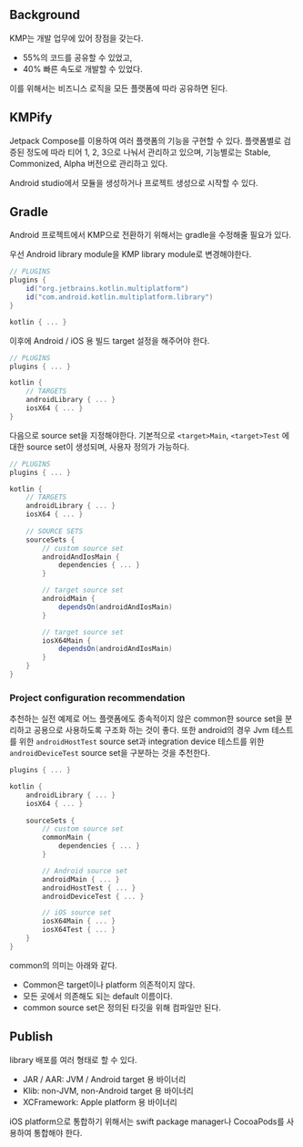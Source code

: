 ## Background

KMP는 개발 업무에 있어 장점을 갖는다.

- 55%의 코드를 공유할 수 있었고,
- 40% 빠른 속도로 개발할 수 있었다.

이를 위해서는 비즈니스 로직을 모든 플랫폼에 따라 공유하면 된다.

## KMPify

Jetpack Compose를 이용하여 여러 플랫폼의 기능을 구현할 수 있다. 플랫폼별로 검증된 정도에 따라 티어 1, 2, 3으로 나눠서 관리하고 있으며, 기능별로는 Stable, Commonized, Alpha 버전으로 관리하고 있다.

Android studio에서 모듈을 생성하거나 프로젝트 생성으로 시작할 수 있다.

## Gradle

Android 프로젝트에서 KMP으로 전환하기 위해서는 gradle을 수정해줄 필요가 있다.

우선 Android library module을 KMP library module로 변경해야한다.

```gradle
// PLUGINS
plugins {
    id("org.jetbrains.kotlin.multiplatform")
    id("com.android.kotlin.multiplatform.library")
}

kotlin { ... }
```

이후에 Android / iOS 용 빌드 target 설정을 해주어야 한다.

```gradle
// PLUGINS
plugins { ... }

kotlin { 
    // TARGETS
    androidLibrary { ... }
    iosX64 { ... }
}
```

다음으로 source set을 지정해야한다. 기본적으로 `<target>Main`, `<target>Test` 에 대한 source set이 생성되며, 사용자 정의가 가능하다.

```gradle
// PLUGINS
plugins { ... }

kotlin { 
    // TARGETS
    androidLibrary { ... }
    iosX64 { ... }
    
    // SOURCE SETS
    sourceSets {
        // custom source set
        androidAndIosMain {
            dependencies { ... }
        }

        // target source set
        androidMain {
            dependsOn(androidAndIosMain)
        }

        // target source set
        iosX64Main {
            dependsOn(androidAndIosMain)
        }
    }
}
```

### Project configuration recommendation

추천하는 실전 예제로 어느 플랫폼에도 종속적이지 않은 common한 source set을 분리하고 공용으로 사용하도록 구조화 하는 것이 좋다. 또한 android의 경우 Jvm 테스트를 위한 `androidHostTest` source set과 integration device 테스트를 위한 `androidDeviceTest` source set을 구분하는 것을 추천한다.

```gradle
plugins { ... }

kotlin {
    androidLibrary { ... }
    iosX64 { ... }
    
    sourceSets {
        // custom source set
        commonMain {
            dependencies { ... }
        }

        // Android source set
        androidMain { ... }
        androidHostTest { ... }
        androidDeviceTest { ... }

        // iOS source set
        iosX64Main { ... }
        iosX64Test { ... }
    }
}
```

common의 의미는 아래와 같다.

- Common은 target이나 platform 의존적이지 않다.
- 모든 곳에서 의존해도 되는 default 이름이다.
- common source set은 정의된 타깃을 위해 컴파일만 된다.


## Publish

library 배포를 여러 형태로 할 수 있다.

- JAR / AAR: JVM / Android target 용 바이너리
- Klib: non-JVM, non-Android target 용 바이너리
- XCFramework: Apple platform 용 바이너리

iOS platform으로 통합하기 위해서는 swift package manager나 CocoaPods를 사용하여 통합해야 한다.
